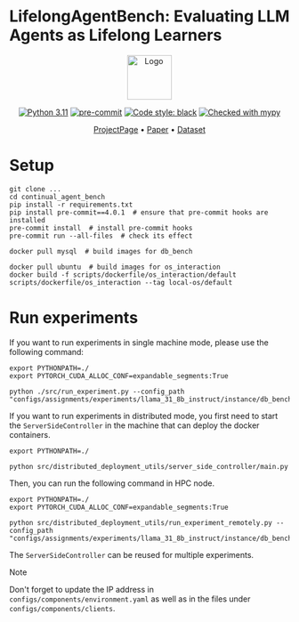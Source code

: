 # LifelongAgentBench: Evaluating LLM Agents as Lifelong Learners

<p align="center">
    <img src="https://img.picui.cn/free/2025/05/21/682d857c0cb55.png" alt="Logo" width="80px">

[//]: # (    <br>)
[//]: # (    <b>WebArena is a standalone, self-hostable web environment for building autonomous agents</b>)
</p>

<p align="center">
<a href="https://www.python.org/downloads/release/python-3119/"><img src="https://img.shields.io/badge/python-3.11-blue.svg" alt="Python 3.11"></a>
<a href="https://pre-commit.com/"><img src="https://img.shields.io/badge/pre--commit-enabled-brightgreen?logo=pre-commit&logoColor=white" alt="pre-commit"></a>
<a href="https://github.com/psf/black"><img src="https://img.shields.io/badge/code%20style-black-000000.svg" alt="Code style: black"></a>
<a href="https://mypy-lang.org/"><img src="https://img.shields.io/badge/mypy-strict-blue" alt="Checked with mypy"></a>
</p>

<p align="center">
<a href="https://caixd-220529.github.io/LifelongAgentBench/">ProjectPage</a> •
<a href="https://arxiv.org/abs/2505.11942">Paper</a> •
<a href="https://huggingface.co/datasets/csyq/LifelongAgentBench">Dataset</a>
</p>

# Setup

```shell
git clone ...
cd continual_agent_bench
pip install -r requirements.txt
pip install pre-commit==4.0.1  # ensure that pre-commit hooks are installed
pre-commit install  # install pre-commit hooks
pre-commit run --all-files  # check its effect

docker pull mysql  # build images for db_bench

docker pull ubuntu  # build images for os_interaction
docker build -f scripts/dockerfile/os_interaction/default scripts/dockerfile/os_interaction --tag local-os/default
```

# Run experiments
If you want to run experiments in single machine mode, please use the following command:
```shell
export PYTHONPATH=./
export PYTORCH_CUDA_ALLOC_CONF=expandable_segments:True

python ./src/run_experiment.py --config_path "configs/assignments/experiments/llama_31_8b_instruct/instance/db_bench/instance/standard.yaml"
```

If you want to run experiments in distributed mode, you first need to start the `ServerSideController` in the machine that can deploy the docker containers.
```shell
export PYTHONPATH=./

python src/distributed_deployment_utils/server_side_controller/main.py
```
Then, you can run the following command in HPC node.
```shell
export PYTHONPATH=./
export PYTORCH_CUDA_ALLOC_CONF=expandable_segments:True

python src/distributed_deployment_utils/run_experiment_remotely.py --config_path "configs/assignments/experiments/llama_31_8b_instruct/instance/db_bench/instance/standard.yaml"
```
The `ServerSideController` can be reused for multiple experiments.
> [!NOTE]
> Don't forget to update the IP address in `configs/components/environment.yaml` as well as in the files under `configs/components/clients`.
